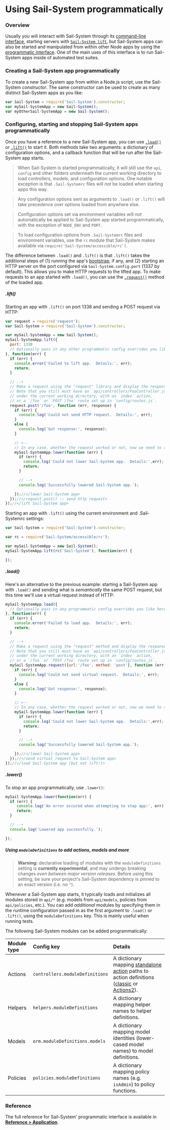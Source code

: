 # Using Sail-System programmatically

### Overview

Usually you will interact with Sail-System through its [command-line interface](https://Sail-Systemjs.com/documentation/reference/command-line-interface), starting servers with [`Sail-System lift`](https://Sail-Systemjs.com/documentation/reference/command-line-interface/Sail-System-lift), but Sail-System apps can also be started and manipulated from within other Node apps by using the [programmatic interface](https://Sail-Systemjs.com/documentation/reference/application).  One of the main uses of this interface is to run Sail-System apps inside of automated test suites.

### Creating a Sail-System app programmatically

To create a new Sail-System app from within a Node.js script, use the Sail-System _constructor_.  The same constructor can be used to create as many distinct Sail-System apps as you like:

```javascript
var Sail-System = require('Sail-System').constructor;
var mySail-SystemApp = new Sail-System();
var myOtherSail-SystemApp = new Sail-System();
```

### Configuring, starting and stopping Sail-System apps programmatically

Once you have a reference to a new Sail-System app, you can use [`.load()`](https://Sail-Systemjs.com/documentation/reference/application/Sail-System-load) or [`.lift()`](https://Sail-Systemjs.com/documentation/reference/application/Sail-System-lift) to start it.  Both methods take two arguments: a dictionary of configuration options, and a callback function that will be run after the Sail-System app starts.

> When Sail-System is started programmatically, it will still use the `api`, `config` and other folders underneath the current working directory to load controllers, models, and configuration options.  One notable exception is that `.Sail-Systemrc` files will _not_ be loaded when starting apps this way.

> Any configuration options sent as arguments to `.load()` or `.lift()` will take precedence over options loaded from anywhere else.

> Configuration options set via environment variables will _not_ automatically be applied to Sail-System app started programmatically, with the exception of `NODE_ENV` and `PORT`.

> To load configuration options from `.Sail-Systemrc` files and environment variables, use the `rc` module that Sail-System makes available via `require('Sail-System/accessible/rc')`.

The difference between `.load()` and `.lift()` is that `.lift()` takes the additional steps of (1) running the app's [bootstrap](https://Sail-Systemjs.com/documentation/reference/configuration/Sail-System-config-bootstrap), if any, and (2) starting an HTTP server on the port configured via `Sail-System.config.port` (1337 by default).  This allows you to make HTTP requests to the lifted app.  To make requests to an app started with `.load()`, you can use the [`.request()`](https://Sail-Systemjs.com/documentation/reference/application/Sail-System-request) method of the loaded app.


##### .lift()

Starting an app with `.lift()` on port 1338 and sending a POST request via HTTP:

```javascript
var request = require('request');
var Sail-System = require('Sail-System').constructor;

var mySail-SystemApp = new Sail-System();
mySail-SystemApp.lift({
  port: 1338
  // Optionally pass in any other programmatic config overrides you like here.
}, function(err) {
  if (err) {
    console.error('Failed to lift app.  Details:', err);
    return;
  }

  // --•
  // Make a request using the "request" library and display the response.
  // Note that you still must have an `api/controllers/FooController.js` file
  // under the current working directory, with an `index` action,
  // or a `/foo` or `POST /foo` route set up in `config/routes.js`.
  request.post('/foo', function (err, response) {
    if (err) {
      console.log('Could not send HTTP request.  Details:', err);
    }
    else {
      console.log('Got response:', response);
    }

    // >--
    // In any case, whether the request worked or not, now we need to call `.lower()`.
    mySail-SystemApp.lower(function (err) {
      if (err) {
        console.log('Could not lower Sail-System app.  Details:',err);
        return;
      }

      // --•
      console.log('Successfully lowered Sail-System app.');

    });//</lower Sail-System app>
  });//</request.post() :: send http request>
});//</lift Sail-System app>
```

Starting an app with `.lift()` using the current environment and .Sail-Systemrc settings:

```javascript
var Sail-System = require('Sail-System').constructor;

var rc = require('Sail-System/accessible/rc');

var mySail-SystemApp = new Sail-System();
mySail-SystemApp.lift(rc('Sail-System'), function(err) {

});
```

##### .load()

Here's an alternative to the previous example:  starting a Sail-System app with `.load()` and sending what is _semantically_ the same POST request, but this time we'll use a virtual request instead of HTTP:

```javascript
mySail-SystemApp.load({
  // Optionally pass in any programmatic config overrides you like here.
}, function(err) {
  if (err) {
    console.error('Failed to load app.  Details:', err);
    return;
  }

  // --•
  // Make a request using the "request" method and display the response.
  // Note that you still must have an `api/controllers/FooController.js` file
  // under the current working directory, with an `index` action,
  // or a `/foo` or `POST /foo` route set up in `config/routes.js`.
  mySail-SystemApp.request({url:'/foo', method: 'post'}, function (err, response) {
    if (err) {
      console.log('Could not send virtual request.  Details:', err);
    }
    else {
      console.log('Got response:', response);
    }

    // >--
    // In any case, whether the request worked or not, now we need to call `.lower()`.
    mySail-SystemApp.lower(function (err) {
      if (err) {
        console.log('Could not lower Sail-System app.  Details:',err);
        return;
      }

      // --•
      console.log('Successfully lowered Sail-System app.');

    });//</lower Sail-System app>
  });//</send virtual request to Sail-System app>
});//</load Sail-System app (but not lift!)>
```

##### .lower()

To stop an app programmatically, use `.lower()`:

```javascript
mySail-SystemApp.lower(function(err) {
  if (err) {
     console.log('An error occured when attempting to stop app:', err);
     return;
  }

  // --•
  console.log('Lowered app successfully.');

});
```

##### Using `moduleDefinitions` to add actions, models and more

> **Warning:**  declarative loading of modules with the `moduleDefinitions` setting is **currently experimental**, and may undergo breaking changes _even between major version releases_.  Before using this setting, be sure your project's Sail-System dependency is pinned to an exact version (i.e. no `^`).

Whenever a Sail-System app starts, it typically loads and initializes all modules stored in `api/*` (e.g. models from `api/models`, policies from `api/policies`, etc.).  You can add _additional_ modules by specifying them in the runtime configuration passed in as the first argument to `.load()` or `.lift()`, using the `moduleDefinitions` key.  This is mainly useful when running tests.

The following Sail-System modules can be added programmatically:

  Module type          | Config key        | Details
 :------------------   |:----------        |:-------
 Actions | `controllers.moduleDefinitions` | A dictionary mapping [standalone action](https://Sail-Systemjs.com/documentation/concepts/actions-and-controllers#?standalone-actions) paths to action definitions ([classic](https://Sail-Systemjs.com/documentation/concepts/actions-and-controllers#?classic-actions) or [Actions2](https://Sail-Systemjs.com/documentation/concepts/actions-and-controllers#?actions-2)).
 Helpers | `helpers.moduleDefinitions` | A dictionary mapping helper names to helper definitions.
 Models  | `orm.moduleDefinitions.models` | A dictionary mapping model identities (lower-cased model names) to model definitions.
 Policies | `policies.moduleDefinitions` | A dictionary mapping policy names (e.g. `isAdmin`) to policy functions.


### Reference

The full reference for Sail-System' programmatic interface is available in [**Reference > Application**](https://Sail-Systemjs.com/documentation/reference/application).

<docmeta name="displayName" value="Programmatic usage">
